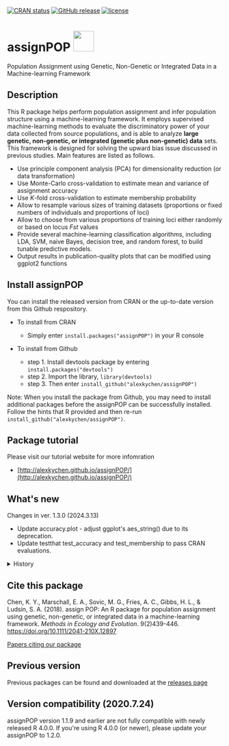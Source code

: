 [![CRAN status](http://www.r-pkg.org/badges/version/assignPOP)](https://cran.r-project.org/package=assignPOP)
[![GitHub release](https://img.shields.io/github/release/alexkychen/assignPOP.svg)](https://github.com/alexkychen/assignPOP/releases)
[![license](https://img.shields.io/github/license/alexkychen/assignPOP.svg)](https://github.com/alexkychen/assignPOP/blob/master/LICENSE.md)

# assignPOP <img src="https://www.r-project.org/logo/Rlogo.svg" width="48">

Population Assignment using Genetic, Non-Genetic or Integrated Data in a Machine-learning Framework

## Description
This R package helps perform population assignment and infer population structure using a machine-learning framework. It employs supervised machine-learning methods to evaluate the discriminatory power of your data collected from source populations, and is able to analyze **large genetic, non-genetic, or integrated (genetic plus non-genetic) data** sets. This framework is designed for solving the upward bias issue discussed in previous studies. Main features are listed as follows.

- Use principle component analysis (PCA) for dimensionality reduction (or data transformation)
- Use Monte-Carlo cross-validation to estimate mean and variance of assignment accuracy
- Use *K*-fold cross-validation to estimate membership probability
- Allow to resample various sizes of training datasets (proportions or fixed numbers of individuals and proportions of loci)
- Allow to choose from various proportions of training loci either randomly or based on locus *Fst* values
- Provide several machine-learning classification algorithms, including LDA, SVM, naive Bayes, decision tree, and random forest, to build tunable predictive models.
- Output results in publication-quality plots that can be modified using ggplot2 functions

## Install assignPOP
You can install the released version from CRAN or the up-to-date version from this Github respository.

- To install from CRAN
  * Simply enter `install.packages("assignPOP")` in your R console

- To install from Github
  * step 1. Install devtools package by entering `install.packages("devtools")`
  * step 2. Import the library, `library(devtools)`
  * step 3. Then enter `install_github("alexkychen/assignPOP")` 

Note: When you install the package from Github, you may need to install additional packages before the assignPOP can be successfully installed. Follow the hints that R provided and then re-run `install_github("alexkychen/assignPOP")`.

## Package tutorial
Please visit our tutorial website for more infomration
* [http://alexkychen.github.io/assignPOP/](http://alexkychen.github.io/assignPOP/)

## What's new
Changes in ver. 1.3.0 (2024.3.13)
- Update accuracy.plot - adjust ggplot's aes_string() due to its deprecation. 
- Update testthat test_accuracy and test_membership to pass CRAN evaluations.

<details>
<summary>History</summary>

Changes in ver. 1.2.4 (2021.10.27)
- Update membership.plot - add argument 'plot.k' and 'plot.loci' to skip related question prompt.

Changes in ver. 1.2.3 (2021.8.17)
- Update assign.X - (1)Add argument 'common' to specify whether stopping the analysis when inconsistent features between data sets were found. (2)Add argument 'skipQ' to skip data type checking on non-genetic data. (3)Modify argument 'mplot' to handle membership probability plot output.

Changes in ver. 1.2.2 (2020.11.6)
- Update read.Genepop and read.Structure - locus has only one allele across samples will be kept. Use reduce.allele to remove single-allele or low variance loci.
- In ver. 1.2.1, errors might be generated when running assign.MC (and other assignment test functions) due to existence of single-allele loci. (fixed in ver. 1.2.2)

Changes in ver. 1.2.1 (2020.8.24)
- Update read.Genepop to increase file reading speed (~40 times faster)
- Update read.Structure to increase file reading speed (~90 times faster)
- read.Structure now also can handle triploid and tetraploid organisms (see arg. ploidy)
- fix bug in allele.reduce to handle small p threshold across all loci

Changes in ver. 1.2.0 (2020.7.24)
- Add codes to check model name in assign.MC, assign.kfold, assign.X
- Add text to SVM description
- Fix cbind/stringsAsFactors issues in several places for R 4.0
- Able to inject arugments used in models (e.g., gamma in SVM) 

Changes in ver. 1.1.9 (2020.3.16)
- Fix input non-genetic data (x1) error in assign.X

Changes in ver. 1.1.8  (2020.2.28)
- update following functions to work with R 4.0.0
- accuracy.MC, accuracy.kfold, assign.matrix, compile.data, membership.plot
- add stringsAsFactor=T to read.table and read.csv
- temporarily turn off testthat due to its current failure to pass test in Debian system

Changes in ver. 1.1.7  (2019.8.26)
- add broken-stick method for principal component selection in assign.MC, assign.kfold, and assign.X functions
- update accuracy.MC, accuracy.kfold, assign.matrix to handle missing levels of predicted population in test results
- update assign. and accuracy. functions to handle numeric population names

Changes in ver. 1.1.6  (2019.6.8)
- fix multiprocess issue in assign.kfold function

Changes in ver. 1.1.5  (2018.3.23)
- Update assign.MC & assign.kfold to detect pop size and train.inds/k.fold setting
- Update accuracy.MC & assign.matrix to handle test individuals not from every pop
- Slightly modify levels method in accuracy.kfold
- fix bugs in accuracy.plot for K-fold results
- fix membership.plot title positioning and set text size to default

Changes in ver. 1.1.4  (2018.3.8)
- Fix missing assign.matrix function

Changes in ver. 1.1.3  (2017.6.15)
- Add unit tests (using package testthat)

Changes in ver. 1.1.2  (2017.5.13)
- Change function name read.genpop to read.Genepop; Add function read.Structure.
- Update read.genpop function, now can read haploid data
</details>

## Cite this package
Chen, K. Y., Marschall, E. A., Sovic, M. G., Fries, A. C., Gibbs, H. L., & Ludsin, S. A. (2018). assign POP: An R package for population assignment using genetic, non-genetic, or integrated data in a machine-learning framework. *Methods in Ecology and Evolution*. 9(2)439-446. https://doi.org/10.1111/2041-210X.12897

[Papers citing our package](https://scholar.google.com/scholar?oi=bibs&hl=en&cites=14878258167162189944&as_sdt=5)

## Previous version
Previous packages can be found and downloaded at the [releases page](https://github.com/alexkychen/assignPOP/releases)

## Version compatibility (2020.7.24)
assignPOP version 1.1.9 and earlier are not fully compatible with newly released R 4.0.0. 
If you're using R 4.0.0 (or newer), please update your assignPOP to 1.2.0.  

